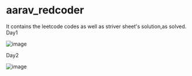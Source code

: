 # aarav_redcoder
It contains the leetcode codes as well as striver sheet's solution,as solved.
Day1

![image](https://user-images.githubusercontent.com/67210617/176694224-9db9337a-557b-4c21-878e-289a3c08c3ff.png)


Day2

![image](https://user-images.githubusercontent.com/67210617/176694346-12c03a7e-d900-4502-80e7-3f2541c7dc42.png)
